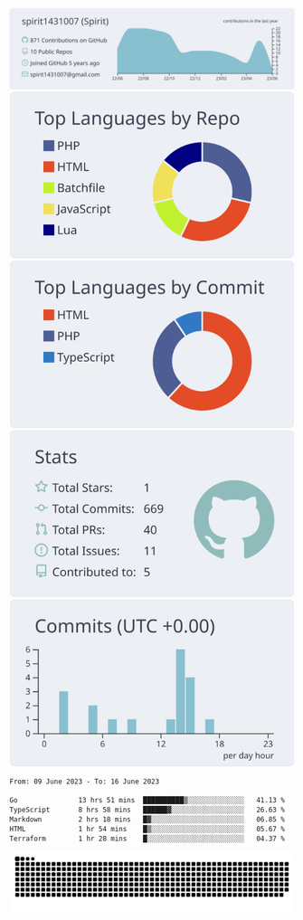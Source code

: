 [![](https://raw.githubusercontent.com/spirit1431007/spirit1431007/master/profile-summary-card-output/nord_bright/0-profile-details.svg)](https://git.io/spiritx)
[![](https://raw.githubusercontent.com/spirit1431007/spirit1431007/master/profile-summary-card-output/nord_bright/1-repos-per-language.svg)](https://git.io/spiritx) [![](https://raw.githubusercontent.com/spirit1431007/spirit1431007/master/profile-summary-card-output/nord_bright/2-most-commit-language.svg)](https://git.io/spiritx)
[![](https://raw.githubusercontent.com/spirit1431007/spirit1431007/master/profile-summary-card-output/nord_bright/3-stats.svg)](https://git.io/spiritx) [![](https://raw.githubusercontent.com/spirit1431007/spirit1431007/master/profile-summary-card-output/nord_bright/4-productive-time.svg)](https://git.io/spiritx)

<!--START_SECTION:waka-->

```txt
From: 09 June 2023 - To: 16 June 2023

Go               13 hrs 51 mins  ██████████▒░░░░░░░░░░░░░░   41.13 %
TypeScript       8 hrs 58 mins   ██████▓░░░░░░░░░░░░░░░░░░   26.63 %
Markdown         2 hrs 18 mins   █▓░░░░░░░░░░░░░░░░░░░░░░░   06.85 %
HTML             1 hr 54 mins    █▒░░░░░░░░░░░░░░░░░░░░░░░   05.67 %
Terraform        1 hr 28 mins    █░░░░░░░░░░░░░░░░░░░░░░░░   04.37 %
```

<!--END_SECTION:waka-->

![contribution](https://github.com/spirit1431007/spirit1431007/blob/output/github-contribution-grid-snake.svg)
